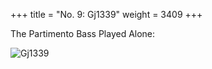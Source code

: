 +++
title = "No. 9: Gj1339"
weight = 3409
+++

The Partimento Bass Played Alone:

![Gj1339](/img/09FenBk4.jpg)
